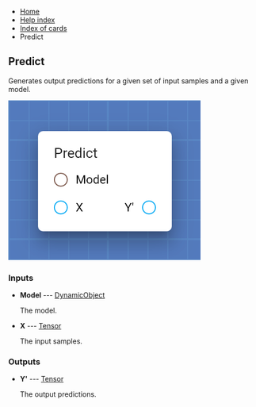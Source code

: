 <ul class="breadcrumb">
    <li><a href="">Home</a></li>
    <li><a href="help.html">Help index</a></li>
    <li><a href="cards/">Index of cards</a></li>
    <li>Predict</li>
</ul>

## Predict

Generates output predictions for a given set of input samples and a given model.

![Predict](assets/img/cards/predict.png)


### Inputs


* **Model** --- [DynamicObject](types/DynamicObject.html)

  The model.

* **X** --- [Tensor](types/Tensor.html)

  The input samples.





### Outputs


* **Y'** --- [Tensor](types/Tensor.html)

  The output predictions.




